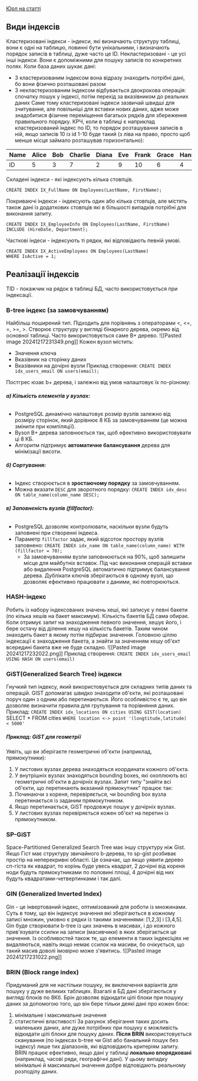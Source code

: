 [Юрл на статті](https://habr.com/ru/users/erogov/publications/articles/page2/)
## Види індексів
Кластеризовані індекси - індекси, які визначають структуру таблиці, вони є одні на таблицю, повинні бути унікальними, і визначають порядок записів в таблиці, дуже часто це ID. Некластеризовані - це усі інші індекси. Вони є допоміжними для пошуку записів по конкретних полях.
Коли база даних шукає дані:
- З кластеризованим індексом вона відразу знаходить потрібні дані, бо вони фізично розташовані разом
- З некластеризованим індексом відбувається двокрокова операція: спочатку пошук у індексі, потім перехід за вказівником до реальних даних
Саме тому кластеризовані індекси зазвичай швидші для зчитування, але повільніші для вставки нових даних, адже може знадобитися фізичне переміщення багатьох рядків для збереження правильного порядку.
КРЧ, коли в таблиці є наприклад кластеризований індекс по ID, то порядок розташування записів в ній, якщо записів 10 із id 1-10 буде такий (з ліва на право, просто щоб менше місця займало розташував горизонтально):

| Name | Alice | Bob | Charlie | Diana | Eve | Frank | Grace | Hannah | Ivy | Jack |
| ---- | ----- | --- | ------- | ----- | --- | ----- | ----- | ------ | --- | ---- |
| ID   | 5     | 3   | 7       | 2     | 9   | 10    | 6     | 4      | 8   | 1    |

Складені індекси - які індексують кілька стовпців.
```
CREATE INDEX IX_FullName ON Employees(LastName, FirstName);
```
Покриваючі індекси - індексують один або кілька стовпців, але містять також дані із додаткових стовпців які в більшості випадків потрібні для виконання запиту.
```
CREATE INDEX IX_EmployeeInfo ON Employees(LastName, FirstName)
INCLUDE (HireDate, Department);
```
Часткові індеси - індексують ті рядки, які відповідають певній умові.
```
CREATE INDEX IX_ActiveEmployees ON Employees(LastName)
WHERE IsActive = 1;
```
## Реалізації індексів
TID - покажчик на рядок в таблиці БД, часто використовується при індексації.
### B-tree індекс (за замовчуванням)
Найбільш поширений тип. Підходить для порівнянь з операторами <, <=, =, >=, >.
Створює структуру у вигляді бінарного дерева, окремо від основної таблиці. Часто використовується саме B+ дерево.
![[Pasted image 20241217231349.png]]
Кожен вузол містить:
- Значення ключа
- Вказівник на сторінку даних
- Вказівники на дочірні вузли
Приклад створення: 
`CREATE INDEX idx_users_email ON users(email);`

Постгрес юзає b+ дерева, і залежно від умов налаштовує їх по-різному:
###### **а) Кількість елементів у вузлах:**
- PostgreSQL динамічно налаштовує розмір вузлів залежно від розміру сторінок, який дорівнює 8 КБ за замовчуванням (це можна змінити при компіляції).
- Вузол B+ дерева заповнюється так, щоб ефективно використовувати ці 8 КБ.
- Алгоритм підтримує **автоматичне балансування** дерева для мінімізації висоти.
###### **б) Сортування:**
- Індекс створюється в **зростаючому порядку** за замовчуванням.
- Можна вказати `DESC` для зворотного порядку:
    `CREATE INDEX idx_desc ON table_name(column_name DESC);`
###### **в) Заповненість вузлів (fillfactor):**
- PostgreSQL дозволяє контролювати, наскільки вузли будуть заповнені при створенні індекса.
- Параметр `fillfactor` задає, який відсоток простору вузлів заповнено:
    `CREATE INDEX idx_name ON table_name(column_name) WITH (fillfactor = 70);`
    - За замовчуванням вузли заповнюються на 90%, щоб залишити місце для майбутніх вставок.
Під час виконання операцій вставки або видалення PostgreSQL автоматично підтримує балансування дерева. 
Дублікати ключів зберігаються в одному вузлі, що дозволяє ефективно працювати з даними, які повторюються.
### HASH-індекс
Робить із набору індексованих значень хеші, які записує у певні бакети (по кілька хешів на бакет максимум). Кількість бакетів БД сама обирає. Коли отримує запит на знаходження певного значення, хешує його, і бере остачу від ділення хешу на кількість бакетів. Таким чином знаходить бакет в якому потім підбирає значення. Головною ціллю індексації є знаходження бакета, а знайти за значенням хешу об'єкт всередині бакета вже не буде складно.
![[Pasted image 20241217232022.png]]
Приклад створення:
`CREATE INDEX idx_users_email USING HASH ON users(email)`
### GiST(Generalized Search Tree) індекси
Гнучкий тип індексу, який використовується для складних типів даних та операцій. GIST допомагає швидко знаходити об'єкти, які розташовані поруч один з одним або перетинаються.
Його особливістю є те, що він дозволяє визначити правила для групування та порівняння даних.
Приклад:
`CREATE INDEX idx_locations ON cities USING GIST(location) 
`SELECT * FROM cities 
`WHERE location <-> point '(longtitude,latitude) < 5000'`

##### Приклад: GiST для геометрії
Уявіть, що ви зберігаєте геометричні об'єкти (наприклад, прямокутники):
1. У листових вузлах дерева знаходяться координати кожного об'єкта.
2. У внутрішніх вузлах знаходяться bounding boxes, які охоплюють всі геометричні об'єкти в дочірніх вузлах.
Запит типу "знайти всі об'єкти, що перетинають вказаний прямокутник" працює так:
1. Починаючи з кореня, перевіряється, чи bounding box вузла перетинається із заданим прямокутником.
2. Якщо перетинається, GiST продовжує пошук у дочірніх вузлах.
3. У листових вузлах перевіряється кожен об'єкт на перетин із прямокутником.
### SP-GiST

Space-Partitioned Generalized Search Tree має іншу структуру ніж Gist. Якщо Гіст має структуру звичайного b-дерева, то sp-gist розбиває простір на неперекривні області. Це означає, що якщо уявити дерево сп-гіста як квадрат, то корінь буде увесь квадрат, 2 дочірні від кореня ноди будуть прямокутниками по половині площі, 4 дочірні від них будуть квадратами-четвертинками і так далі. 

### GIN (Generalized Inverted Index)
Gin - це інвертований індекс, оптимізований для роботи із множинами.
Суть в тому, що він індексує значення які зберігаються в кожному записі множин, умовно є рядки із такими значеннями: [1,2,3] і [3,4,5]. Gin буде створювати b-tree із цих значень в масивах, і до кожного прив'язувати ссилки на записи (масивчики) в яких зберігається це значення.
Із особливостей також те, що елементи в таких індексіціях не видаляються, навіть якщо немає ссилок на масиви, бо очікується, що такий масив доволі імовірно може з'явитись.
![[Pasted image 20241217231022.png]]

### BRIN (Block range index)
Придуманий для не настільки пошуку, як виключення варіантів для пошуку у дуже великих таблицях. Взагалі в БД дані зберігаються у вигляді блоків по 8Кб. Брін дозволяє відкидати цілі блоки при пошуку даних за допомогою того, що він бере тільки деякі дані про кожен блок:
1. мінімальне і максимальне значення
2. статистичні властивості
За рахунок зберігання таких досить маленьких даних, але дуже потрібних при пошуку є можливість відкидати цілі блоки для пошуку даних. **Після BRIN** використовується сканування (по індексах b-tree чи Gist або банальний пошук без індексу) лише тих діапазонів, які відповідають критеріям запиту.
BRIN працює ефективно, якщо дані у таблиці **локально впорядковані** (наприклад, часові ряди, географічні дані). У цьому випадку мінімальні й максимальні значення добре відповідають реальному розподілу даних.
